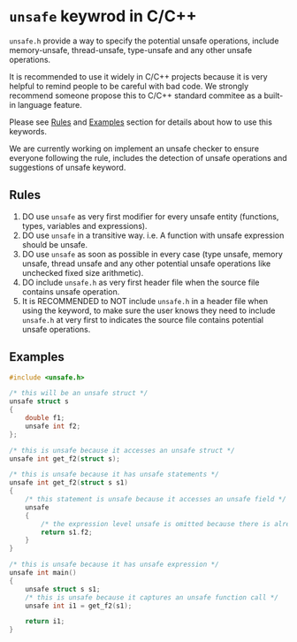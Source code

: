 # `unsafe` keywrod in C/C++

`unsafe.h` provide a way to specify the potential unsafe operations, include memory-unsafe, thread-unsafe, type-unsafe and any other unsafe operations.

It is recommended to use it widely in C/C++ projects because it is very helpful to remind people to be careful with bad code. We strongly recommend someone propose this to C/C++ standard commitee as a built-in language feature.

Please see [Rules](#Rules) and [Examples](#Examples) section for details about how to use this keywords.

We are currently working on implement an unsafe checker to ensure everyone following the rule, includes the detection of unsafe operations and suggestions of unsafe keyword.

## Rules

1. DO use `unsafe` as very first modifier for every unsafe entity (functions, types, variables and expressions).
2. DO use `unsafe` in a transitive way. i.e. A function with unsafe expression should be unsafe.
3. DO use `unsafe` as soon as possible in every case (type unsafe, memory unsafe, thread unsafe and any other potential unsafe operations like unchecked fixed size arithmetic).
4. DO include `unsafe.h` as very first header file when the source file contains unsafe operation.
5. It is RECOMMENDED to NOT include `unsafe.h` in a header file when using the keyword, to make sure the user knows they need to include `unsafe.h` at very first to indicates the source file contains potential unsafe operations.

## Examples

```C++
#include <unsafe.h>

/* this will be an unsafe struct */
unsafe struct s
{
    double f1;
    unsafe int f2;
};

/* this is unsafe because it accesses an unsafe struct */
unsafe int get_f2(struct s);

/* this is unsafe because it has unsafe statements */
unsafe int get_f2(struct s s1)
{
    /* this statement is unsafe because it accesses an unsafe field */
    unsafe
    {
        /* the expression level unsafe is omitted because there is already a high-level one */
        return s1.f2;
    }
}

/* this is unsafe because it has unsafe expression */
unsafe int main()
{
    unsafe struct s s1;
    /* this is unsafe because it captures an unsafe function call */
    unsafe int i1 = get_f2(s1);

    return i1;
}
```